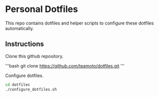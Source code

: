 # Personal Dotfiles

This repo contains dotfiles and helper scripts to configure these dotfiles automatically.

## Instructions

Clone this github repository.

'''bash
git clone https://github.com/teamoto/dotfiles.git
'''

Configure dotfiles.

```bash
cd dotfiles
./configure_dotfiles.sh
```


